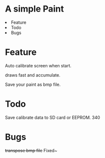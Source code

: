A simple Paint
======
<li>Feature</li>
<li>Todo</li>
<li>Bugs</li>

Feature
======
Auto calibrate screen when start.

draws fast and accumulate.

Save your paint as bmp file.

Todo
======
Save calibrate data to SD card or EEPROM. 340

Bugs
======
<del>transpose bmp file</del>  Fixed~

